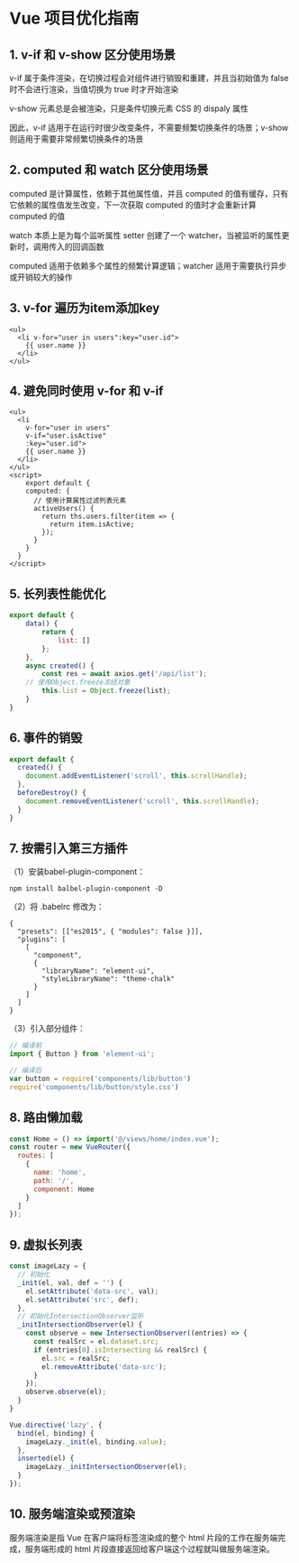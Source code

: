 # Vue 项目优化指南

## 1. v-if 和 v-show 区分使用场景

v-if 属于条件渲染，在切换过程会对组件进行销毁和重建，并且当初始值为 false 时不会进行渲染，当值切换为 true 时才开始渲染

v-show 元素总是会被渲染，只是条件切换元素 CSS 的 dispaly 属性

因此，v-if 适用于在运行时很少改变条件，不需要频繁切换条件的场景；v-show 则适用于需要非常频繁切换条件的场景

## 2. computed 和 watch 区分使用场景

computed 是计算属性，依赖于其他属性值，并且 computed 的值有缓存，只有它依赖的属性值发生改变，下一次获取 computed 的值时才会重新计算 computed 的值

watch 本质上是为每个监听属性 setter 创建了一个 watcher，当被监听的属性更新时，调用传入的回调函数

computed 适用于依赖多个属性的频繁计算逻辑；watcher 适用于需要执行异步或开销较大的操作

## 3. v-for 遍历为item添加key

```vue
<ul>
  <li v-for="user in users":key="user.id">
    {{ user.name }}
  </li>
</ul>
```

## 4. 避免同时使用 v-for 和 v-if

```vue
<ul>
  <li
    v-for="user in users"
    v-if="user.isActive"
    :key="user.id">
    {{ user.name }}
  </li>
</ul>
<script>
	export default {
    computed: {
      // 使用计算属性过滤列表元素
      activeUsers() {
        return ths.users.filter(item => {
          return item.isActive;
        });
      }
    }
  }
</script>
```

## 5. 长列表性能优化

```js
export default {
	data() {
		return {
			list: []
		};
	},
	async created() {
		const res = await axios.get('/api/list');
    // 使用Object.freeze冻结对象
		this.list = Object.freeze(list);
	}
}
```

## 6. 事件的销毁

```js
export default {
  created() {
    document.addEventListener('scroll', this.scrollHandle);
  },
  beforeDestroy() {
    document.removeEventListener('scroll', this.scrollHandle);
  }
}
```

## 7. 按需引入第三方插件

（1）安装babel-plugin-component：

```
npm install balbel-plugin-component -D
```

（2）将 .babelrc 修改为：

```
{
  "presets": [["es2015", { "modules": false }]],
  "plugins": [
    [
      "component",
      {
        "libraryName": "element-ui",
        "styleLibraryName": "theme-chalk"
      }
    ]
  ]
}

```

（3）引入部分组件：

```js
// 编译前
import { Button } from 'element-ui';

// 编译后
var button = require('components/lib/button')
require('components/lib/button/style.css')
```

## 8. 路由懒加载

```js
const Home = () => import('@/views/home/index.vue');
const router = new VueRouter({
  routes: [
    {
      name: 'home',
      path: '/',
      component: Home
    }
  ]
});
```

## 9. 虚拟长列表

```js
const imageLazy = {
  // 初始化
  _init(el, val, def = '') {
    el.setAttribute('data-src', val);
    el.setAttribute('src', def);
  },
  // 初始化IntersectionObserver监听
  _initIntersectionObserver(el) {
    const observe = new IntersectionObserver((entries) => {
      const realSrc = el.dataset.src;
      if (entries[0].isIntersecting && realSrc) {
        el.src = realSrc;
        el.removeAttribute('data-src');
      }
    });
    observe.observe(el);
  }
}

Vue.directive('lazy', {
  bind(el, binding) {
    imageLazy._init(el, binding.value);
  },
  inserted(el) {
    imageLazy._initIntersectionObserver(el);
  }
});
```

## 10. 服务端渲染或预渲染

服务端渲染是指 Vue 在客户端将标签渲染成的整个 html 片段的工作在服务端完成，服务端形成的 html 片段直接返回给客户端这个过程就叫做服务端渲染。